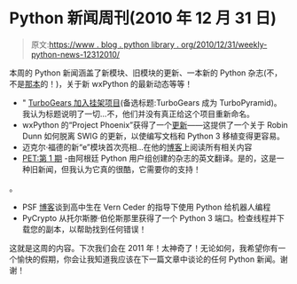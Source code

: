 # Python 新闻周刊(2010 年 12 月 31 日)

> 原文:[https://www . blog . python library . org/2010/12/31/weekly-python-news-12312010/](https://www.blog.pythonlibrary.org/2010/12/31/weekly-python-news-12312010/)

本周的 Python 新闻涵盖了新模块、旧模块的更新、一本新的 Python 杂志(不，不是[那本](http://pythonmagazine.com/)的！)，关于新 wxPython 的最新动态等等！

*   " [TurboGears 加入挂架项目](http://compoundthinking.com/blog/index.php/2010/12/28/turbogears-joins-the-pylons-project/)(备选标题:TurboGears 成为 TurboPyramid)。我认为标题说明了一切...不，他们并没有真正给这个项目重新命名。
*   wxPython 的“Project Phoenix”获得了一个[更新](http://groups.google.com/group/wxPython-dev/browse_thread/thread/dd4ace14f0f9c176)——这提供了一个关于 Robin Dunn 如何脱离 SWIG 的更新，以使编写文档和 Python 3 移植变得更容易。
*   迈克尔·福德的新“e”模块首次亮相...在他的[博客](http://www.voidspace.org.uk/python/weblog/arch_d7_2010_12_25.shtml?utm_source=feedburner&utm_medium=feed&utm_campaign=Feed%3A+voidspace+%28The+Voidspace+Techie+Blog%29#e1200)上阅读所有相关内容
*   [PET:第 1 期](http://revista.python.org.ar/1/html-en/) -由阿根廷 Python 用户组创建的杂志的英文翻译。是的，这是一种旧新闻，但我认为它真的很酷，它需要你的支持！

。

*   PSF [博客](http://pyfound.blogspot.com/2010/12/high-school-students-program-robots.html?utm_source=feedburner&utm_medium=feed&utm_campaign=Feed%3A+PythonSoftwareFoundationNews+%28Python+Software+Foundation+News%29)谈到高中生在 Vern Ceder 的指导下使用 Python 给机器人编程
*   PyCrypto 从托尔斯滕·伯伦斯那里获得了一个 Python 3 端口。检查线程并下载您的副本，以帮助找到任何错误！

这就是这周的内容。下次我们会在 2011 年！太神奇了！无论如何，我希望你有一个愉快的假期，你会让我知道我应该在下一篇文章中谈论的任何 Python 新闻。谢谢！